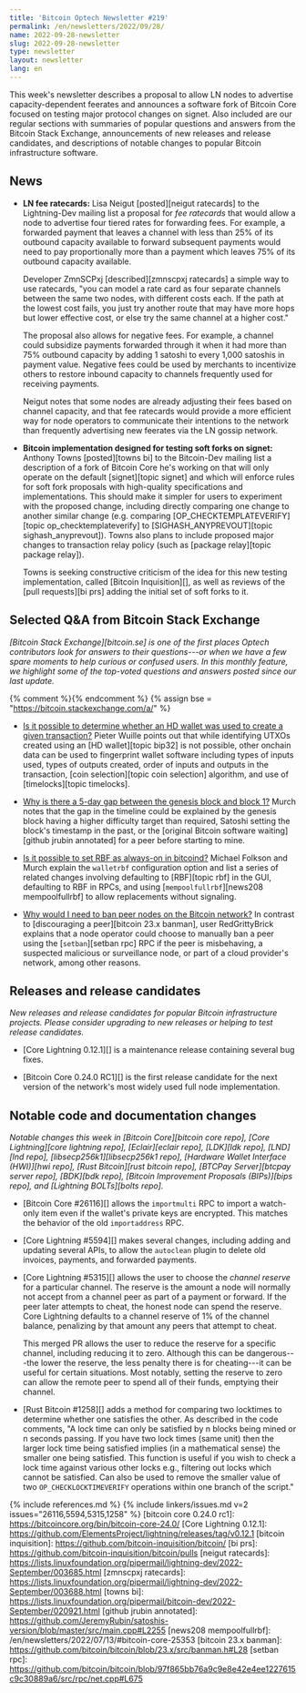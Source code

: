 ```yaml
---
title: 'Bitcoin Optech Newsletter #219'
permalink: /en/newsletters/2022/09/28/
name: 2022-09-28-newsletter
slug: 2022-09-28-newsletter
type: newsletter
layout: newsletter
lang: en
---
```

This week's newsletter describes a proposal to allow LN nodes to
advertise capacity-dependent feerates and announces a software fork of
Bitcoin Core focused on testing major protocol changes on signet.  Also
included are our regular sections with summaries of popular questions
and answers from the Bitcoin Stack Exchange, announcements of new
releases and release candidates, and descriptions of notable changes to
popular Bitcoin infrastructure software.

## News

- **LN fee ratecards:** Lisa Neigut [posted][neigut ratecards] to the
  Lightning-Dev mailing list a proposal for *fee ratecards* that would
  allow a node to advertise four tiered rates for forwarding fees.  For
  example, a forwarded payment that leaves a channel with less than 25%
  of its outbound capacity available to forward subsequent payments
  would need to pay proportionally more than a payment which leaves 75%
  of its outbound capacity available.

    Developer ZmnSCPxj [described][zmnscpxj ratecards] a simple way to
    use ratecards, "you can model a rate card as four separate channels
    between the same two nodes, with different costs each.  If the path
    at the lowest cost fails, you just try another route that may
    have more hops but lower effective cost, or else try the same
    channel at a higher cost."

    The proposal also allows for negative fees.  For example, a channel
    could subsidize payments forwarded through it when it had more than
    75% outbound capacity by adding 1 satoshi to every 1,000 satoshis in
    payment value.  Negative fees could be used by merchants to
    incentivize others to restore inbound capacity to channels
    frequently used for receiving payments.

    Neigut notes that some nodes are already adjusting their fees based
    on channel capacity, and that fee ratecards would provide a more
    efficient way for node operators to communicate their intentions to the network than
    frequently advertising new feerates via the LN gossip network.

- **Bitcoin implementation designed for testing soft forks on signet:**
  Anthony Towns [posted][towns bi] to the Bitcoin-Dev mailing list a
  description of a fork of Bitcoin Core he's working on that will only
  operate on the default [signet][topic signet] and which will enforce
  rules for soft fork proposals with high-quality specifications and
  implementations.  This should make it simpler for users to experiment
  with the proposed change, including directly comparing one change to
  another similar change (e.g. comparing [OP_CHECKTEMPLATEVERIFY][topic
  op_checktemplateverify] to [SIGHASH_ANYPREVOUT][topic
  sighash_anyprevout]).  Towns also plans to include proposed major
  changes to transaction relay policy (such as [package relay][topic
  package relay]).

    Towns is seeking constructive criticism of the idea for this new
    testing implementation, called [Bitcoin Inquisition][], as well as
    reviews of the [pull requests][bi prs] adding the initial set of
    soft forks to it.

## Selected Q&A from Bitcoin Stack Exchange

*[Bitcoin Stack Exchange][bitcoin.se] is one of the first places Optech
contributors look for answers to their questions---or when we have a
few spare moments to help curious or confused users.  In
this monthly feature, we highlight some of the top-voted questions and
answers posted since our last update.*

{% comment %}<!-- https://bitcoin.stackexchange.com/search?tab=votes&q=created%3a1m..%20is%3aanswer -->{% endcomment %}
{% assign bse = "https://bitcoin.stackexchange.com/a/" %}

- [Is it possible to determine whether an HD wallet was used to create a given transaction?]({{bse}}115311)
  Pieter Wuille points out that while identifying UTXOs created using an [HD
  wallet][topic bip32] is not possible, other onchain data can be used to
  fingerprint wallet software including types of inputs used, types of outputs
  created, order of inputs and outputs in the transaction, [coin
  selection][topic coin selection] algorithm, and use of [timelocks][topic timelocks].

- [Why is there a 5-day gap between the genesis block and block 1?]({{bse}}115344)
  Murch notes that the gap in the timeline could be explained by the genesis
  block having a higher difficulty target than required, Satoshi setting the
  block's timestamp in the past, or the [original Bitcoin software waiting][github
  jrubin annotated] for a peer before starting to mine.

- [Is it possible to set RBF as always-on in bitcoind?]({{bse}}115360)
  Michael Folkson and Murch explain the `walletrbf` configuration option and
  list a series of related changes involving defaulting to [RBF][topic rbf] in the
  GUI, defaulting to RBF in RPCs, and using [`mempoolfullrbf`][news208
  mempoolfullrbf] to allow replacements without signaling.

- [Why would I need to ban peer nodes on the Bitcoin network?]({{bse}}115183)
  In contrast to [discouraging a peer][bitcoin 23.x banman], user RedGrittyBrick
  explains that a node operator could choose to manually ban a peer using the
  [`setban`][setban rpc] RPC if the peer is misbehaving, a suspected malicious or surveillance
  node, or part of a cloud provider's network, among other reasons.

## Releases and release candidates

*New releases and release candidates for popular Bitcoin infrastructure
projects.  Please consider upgrading to new releases or helping to test
release candidates.*

- [Core Lightning 0.12.1][] is a maintenance release containing several
  bug fixes.

- [Bitcoin Core 0.24.0 RC1][] is the first release candidate for the
  next version of the network's most widely used full node
  implementation.

## Notable code and documentation changes

*Notable changes this week in [Bitcoin Core][bitcoin core repo], [Core
Lightning][core lightning repo], [Eclair][eclair repo], [LDK][ldk repo],
[LND][lnd repo], [libsecp256k1][libsecp256k1 repo], [Hardware Wallet
Interface (HWI)][hwi repo], [Rust Bitcoin][rust bitcoin repo], [BTCPay
Server][btcpay server repo], [BDK][bdk repo], [Bitcoin Improvement
Proposals (BIPs)][bips repo], and [Lightning BOLTs][bolts repo].*

- [Bitcoin Core #26116][] allows the `importmulti` RPC to import a
  watch-only item even if the wallet's private keys are encrypted.  This
  matches the behavior of the old `importaddress` RPC.

- [Core Lightning #5594][] makes several changes, including adding and
  updating several APIs, to allow the `autoclean` plugin to delete old
  invoices, payments, and forwarded payments.

- [Core Lightning #5315][] allows the user to choose the *channel
  reserve* for a particular channel.  The reserve is the amount a node
  will normally not accept from a channel peer as part of a payment or
  forward.  If the peer later attempts to cheat, the honest node can
  spend the reserve.  Core Lightning defaults to a channel reserve of 1%
  of the channel balance, penalizing by that amount any peers that
  attempt to cheat.

    This merged PR allows the user to reduce the reserve for a specific
    channel, including reducing it to zero.  Although this can be
    dangerous---the lower the reserve, the less penalty there is for
    cheating---it can be useful for certain situations.  Most notably,
    setting the reserve to zero can allow the remote peer to spend all of their
    funds, emptying their channel.

- [Rust Bitcoin #1258][] adds a method for comparing two locktimes to
  determine whether one satisfies the other.  As described in the code
  comments, "A lock time can only be satisfied by n blocks being mined
  or n seconds passing. If you have two lock times (same unit) then the
  larger lock time being satisfied implies (in a mathematical sense) the
  smaller one being satisfied.  This function is useful if you wish to
  check a lock time against various other locks e.g., filtering out
  locks which cannot be satisfied. Can also be used to remove the
  smaller value of two `OP_CHECKLOCKTIMEVERIFY` operations within one
  branch of the script."

{% include references.md %}
{% include linkers/issues.md v=2 issues="26116,5594,5315,1258" %}
[bitcoin core 0.24.0 rc1]: https://bitcoincore.org/bin/bitcoin-core-24.0/
[Core Lightning 0.12.1]: https://github.com/ElementsProject/lightning/releases/tag/v0.12.1
[bitcoin inquisition]: https://github.com/bitcoin-inquisition/bitcoin/
[bi prs]: https://github.com/bitcoin-inquisition/bitcoin/pulls
[neigut ratecards]: https://lists.linuxfoundation.org/pipermail/lightning-dev/2022-September/003685.html
[zmnscpxj ratecards]: https://lists.linuxfoundation.org/pipermail/lightning-dev/2022-September/003688.html
[towns bi]: https://lists.linuxfoundation.org/pipermail/bitcoin-dev/2022-September/020921.html
[github jrubin annotated]: https://github.com/JeremyRubin/satoshis-version/blob/master/src/main.cpp#L2255
[news208 mempoolfullrbf]: /en/newsletters/2022/07/13/#bitcoin-core-25353
[bitcoin 23.x banman]: https://github.com/bitcoin/bitcoin/blob/23.x/src/banman.h#L28
[setban rpc]: https://github.com/bitcoin/bitcoin/blob/97f865bb76a9c9e8e42e4ee1227615c9c30889a6/src/rpc/net.cpp#L675
